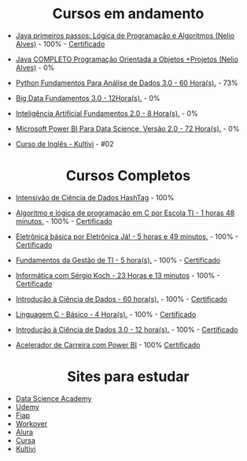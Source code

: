 <h1 align="center"> Cursos em andamento </h1>

* [Java primeiros passos: Lógica de Programação e Algoritmos (Nelio Alves)](https://www.udemy.com/course/java-curso-logica-de-programacao/learn/lecture/11646532#overview) - 100% - [Certificado](https://github.com/TiagoMoreiraPimentel/Certificados/blob/main/certificado%20-%20JAVA%20fundamentos.pdf)

* [Java COMPLETO Programação Orientada a Objetos +Projetos (Nelio Alves)](https://www.udemy.com/course/java-curso-completo/) - 0%

* [Python Fundamentos Para Análise de Dados 3.0 - 60 Hora(s).](https://www.datascienceacademy.com.br/course/python-fundamentos) - 73% 

* [Big Data Fundamentos 3.0 - 12Hora(s).](https://www.datascienceacademy.com.br/path-player?courseid=big-data-fundamentos-3&unit=60ec7988e32fc3e4f31ce5cbUnit) - 0%

* [Inteligência Artificial Fundamentos 2.0 - 8 Hora(s).](https://www.datascienceacademy.com.br/path-player?courseid=inteligencia-artificial-fundamentos&unit=60f61105e32fc34ee0553af5Unit) - 0%

* [Microsoft Power BI Para Data Science, Versão 2.0 - 72 Hora(s).](https://www.datascienceacademy.com.br/path-player?courseid=microsoft-power-bi-para-data-science) - 0%

* [Curso de Inglês - Kultivi](https://app.kultivi.com/dashboard/course/ingles/lesson/introducao-e-names) - #02

<h1 align="center"> Cursos Completos </h1>

* [Intensivão de Ciência de Dados HashTag](https://www.youtube.com/watch?v=PRAk4J4IU5Q) - 100%

* [Algoritmo e lógica de programação em C por Escola TI - 1 horas 48 minutos.](https://cursa.app/pt/curso-gratuito/algoritmo-e-logica-de-programacao-em-c-por-escola-ti) - 100% - [Certificado](https://github.com/TiTiZinhoO/Certificados/blob/main/algoritimo%20e%20logica%20de%20programa%C3%A7%C3%A3o%20escola%20de%20TI.pdf)

* [Eletrônica básica por Eletrônica Já! - 5 horas e 49 minutos.](https://cursa.app/pt/curso-gratuito/eletronica-basica-por-eletronica-ja) - 100% - [Certificado](https://github.com/TiTiZinhoO/Certificados/blob/main/certificado%20eletronica%20cursa.pdf)

* [Fundamentos da Gestão de TI - 5 hora(s).](https://nc-www5.fgv.br/cursosgratuitos/default_html5.aspx) - 100% - [Certificado](https://github.com/TiTiZinhoO/Certificados/blob/main/FUNDAMENTOS%20DA%20GEST%C3%83O%20DE%20TI.pdf)

* [Informática com Sérgio Koch - 23 Horas e 13 minutos](https://cursa.app/pt/curso-gratuito/informatica-com-sergio-koch) - 100% - [Certificado](https://github.com/TiTiZinhoO/Certificados/blob/main/informatica%20com%20sergio%20koch.pdf)

* [Introdução à Ciência de Dados - 60 hora(s).](https://nc-www5.fgv.br/cursosgratuitos/default_html5.aspx) - 100% - [Certificado](https://github.com/TiTiZinhoO/Certificados/blob/main/INTRODU%C3%87%C3%83O%20%C3%80%20CI%C3%8ANCIA%20DE%20DADOS.pdf)

* [Linguagem C - Básico - 4 Hora(s).](https://alunos.workover.com.br/courses/523) - 100% - [Certificado](https://github.com/TiTiZinhoO/Certificados/blob/main/lionguagem%20C%20basico.pdf)

* [Introdução à Ciência de Dados 3.0 - 12 hora(s).](https://www.datascienceacademy.com.br/path-player?courseid=intro-ciencia-de-dados-3&unit=61082006e32fc3b2ed213fddUnit) - 100% - [Certificado](https://github.com/TiTiZinhoO/Certificados/blob/main/Introdu%C3%A7%C3%A3o%20a%20ciencia%20de%20dadsos%203.0%20Data%20Science%20Academy.pdf)

* [Acelerador de Carreira com Power BI](https://www.youtube.com/watch?v=5n1oAbM5PYM) - 100% [Certificado](https://github.com/TiagoMoreiraPimentel/Certificados/blob/main/Certificado%20Acelerador%20de%20carreira%20power%20bi%20-%20empowerdata.pdf)

<h1 align="center"> Sites para estudar </h1>

* [Data Science Academy](https://www.datascienceacademy.com.br/)
* [Udemy](https://www.udemy.com/)
* [Fiap](https://on.fiap.com.br/local/programaeucapacito/)
* [Workover](https://workover.com.br/)
* [Alura](https://www.alura.com.br/)
* [Cursa](https://cursa.app/pt)
* [Kultivi](https://kultivi.com/)

